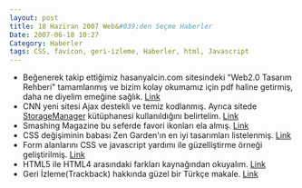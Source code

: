 ```yaml
---
layout: post
title: 18 Haziran 2007 Web&#039;den Seçme Haberler
Date: 2007-06-18 10:27
Category: Haberler
tags: CSS, favicon, geri-izleme, Haberler, html, Javascript
---
```


-   Beğenerek takip ettiğimiz hasanyalcin.com sitesindeki "Web2.0
    Tasarım Rehberi" tamamlanmış ve bizim kolay okumamız için pdf haline
    getirmiş, daha ne diyelim emeğine sağlık. [Link][]
-   CNN yeni sitesi Ajax destekli ve temiz kodlanmış. Ayrıca sitede
    [StorageManager][] kütüphanesi kullanıldığını belirtelim. [Link][1]
-   Smashing Magazine bu seferde favori ikonları ela almış. [Link][2]
-   CSS değişiminin babası Zen Garden'ın en iyi tasarımları listelenmiş.
    [Link][3]
-   Form alanlarını CSS ve javascript yardımı ile güzelliştirme örneği
    geliştirilmiş. [Link][4]
-   HTML5 ile HTML4 arasındaki farkları kaynağından okuyalım. [Link][5]
-   Geri İzleme(Trackback) hakkında güzel bir Türkçe makale. [Link][6]


  [Link]: http://www.hasanyalcin.com/?p=293 "Link"
  [StorageManager]: http://i.l.cnn.net/cnnbeta/.element/js/2.0/StorageManager.js
  [1]: http://beta.cnn.com/ "Link"
  [2]: http://www.smashingmagazine.com/2007/06/14/creative-favicons-when-small-is-beautiful/
    "Link"
  [3]: http://tutorialblog.org/15-of-the-best-css-zengarden-designs/
    "Link"
  [4]: http://www.askthecssguy.com/2007/03/form_field_hints_with_css_and.html
    "Link"
  [5]: http://dev.w3.org/cvsweb/%7Echeckout%7E/html5/html4-differences/Overview.html
    "Link"
  [6]: http://www.shapcy.com/geri-izleme-trackback-nedir/ "Link"
